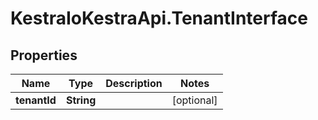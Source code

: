 # KestraIoKestraApi.TenantInterface

## Properties

Name | Type | Description | Notes
------------ | ------------- | ------------- | -------------
**tenantId** | **String** |  | [optional] 


